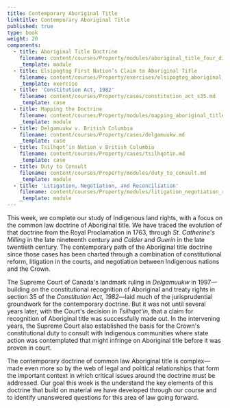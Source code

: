 ```yaml
---
title: Contemporary Aboriginal Title
linktitle: Contemporary Aboriginal Title
published: true
type: book
weight: 20
components:
  - title: Aboriginal Title Doctrine
    filename: content/courses/Property/modules/aboriginal_title_four_dimensions.md
    _template: module
  - title: Elsipogtog First Nation’s Claim to Aboriginal Title
    filename: content/courses/Property/exercises/elsipogtog_aboriginal_title.md
    _template: exercise
  - title: 'Constitution Act, 1982'
    filename: content/courses/Property/cases/constitution_act_s35.md
    _template: case
  - title: Mapping the Doctrine
    filename: content/courses/Property/modules/mapping_aboriginal_title_doctrine.md
    _template: module
  - title: Delgamuukw v. British Columbia
    filename: content/courses/Property/cases/delgamuukw.md
    _template: case
  - title: Tsilhqot’in Nation v British Columbia
    filename: content/courses/Property/cases/tsilhqotin.md
    _template: case
  - title: Duty to Consult
    filename: content/courses/Property/modules/duty_to_consult.md
    _template: module
  - title: 'Litigation, Negotiation, and Reconciliation'
    filename: content/courses/Property/modules/litigation_negotiation_reconciliation.md
    _template: module
---
```




This week, we complete our study of Indigenous land rights, with a focus on the common law doctrine of Aboriginal title. We have traced the evolution of that doctrine from the Royal Proclamation in 1763, through *St. Catherine's Milling* in the late nineteenth century and *Calder* and *Guerin* in the late twentieth century. The contemporary path of the Aboriginal title doctrine since those cases has been charted through a combination of constitutional reform, litigation in the courts, and negotiation between Indigenous nations and the Crown. 

The Supreme Court of Canada's landmark ruling in *Delgamuukw* in 1997—building on the constitutional recognition of Aboriginal and treaty rights in section 35 of the *Constitution Act, 1982*—laid much of the jurisprudential groundwork for the contemporary doctrine. But it was not until several years later, with the Court's decision in *Tsilhqot'in*, that a claim for recognition of Aboriginal title was successfully made out. In the intervening years, the Supreme Court also established the basis for the Crown's constitutional duty to consult with Indigenous communities where state action was contemplated that might infringe on Aboriginal title before it was proven in court.

The contemporary doctrine of common law Aboriginal title is complex—made even more so by the web of legal and political relationships that form the important context in which critical issues around the doctrine must be addressed. Our goal this week is the understand the key elements of this doctrine that build on material we have developed through our course and to identify unanswered questions for this area of law going forward.

